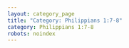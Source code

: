 ```yaml
---
layout: category_page
title: "Category: Philippians 1:7-8"
category: Philippians 1:7-8
robots: noindex
---
```

